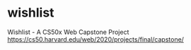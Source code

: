 # wishlist
Wishlist - A CS50x Web Capstone Project https://cs50.harvard.edu/web/2020/projects/final/capstone/

